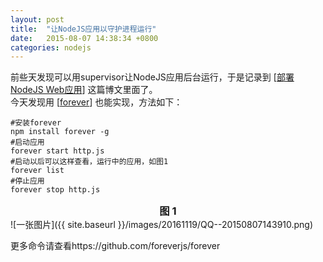 ```yaml
---
layout: post
title:  "让NodeJS应用以守护进程运行"
date:   2015-08-07 14:38:34 +0800
categories: nodejs
---
```


前些天发现可以用supervisor让NodeJS应用后台运行，于是记录到 
[[部署NodeJS Web应用](http://www.luokuncool.com/bu-shu-nodejsying-yong/)] 这篇博文里面了。   
今天发现用 [[forever](https://github.com/foreverjs/forever)] 也能实现，方法如下：  
    
    #安装forever
    npm install forever -g
    #启动应用
    forever start http.js
    #启动以后可以这样查看，运行中的应用，如图1
    forever list
    #停止应用
    forever stop http.js

<h3 style="text-align:center;margin:0;">图 1</h3>
![一张图片]({{ site.baseurl }}/images/20161119/QQ--20150807143910.png)

更多命令请查看https://github.com/foreverjs/forever

